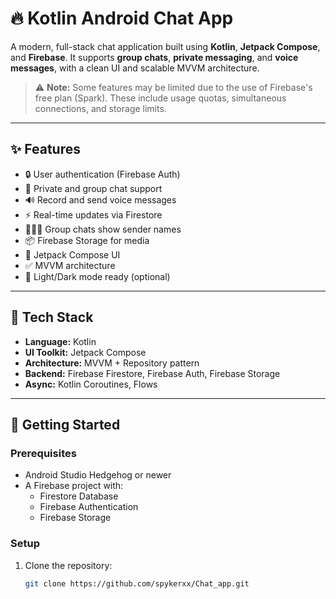 # 🔥 Kotlin Android Chat App

A modern, full-stack chat application built using **Kotlin**, **Jetpack Compose**, and **Firebase**. It supports **group chats**, **private messaging**, and **voice messages**, with a clean UI and scalable MVVM architecture.

> ⚠️ **Note:** Some features may be limited due to the use of Firebase's free plan (Spark). These include usage quotas, simultaneous connections, and storage limits.

---

## ✨ Features

- 🔒 User authentication (Firebase Auth)
- 💬 Private and group chat support
- 🔊 Record and send voice messages
- ⚡ Real-time updates via Firestore
- 🧑‍🤝‍🧑 Group chats show sender names
- 📦 Firebase Storage for media
- 🎨 Jetpack Compose UI
- ✅ MVVM architecture
- 🌙 Light/Dark mode ready (optional)

---

## 🔧 Tech Stack

- **Language:** Kotlin
- **UI Toolkit:** Jetpack Compose
- **Architecture:** MVVM + Repository pattern
- **Backend:** Firebase Firestore, Firebase Auth, Firebase Storage
- **Async:** Kotlin Coroutines, Flows

---

## 🚀 Getting Started

### Prerequisites

- Android Studio Hedgehog or newer
- A Firebase project with:
  - Firestore Database
  - Firebase Authentication
  - Firebase Storage

### Setup

1. Clone the repository:
   ```bash
   git clone https://github.com/spykerxx/Chat_app.git
